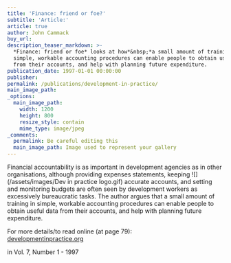 ```yaml
---
title: 'Finance: friend or foe?'
subtitle: 'Article:'
article: true
author: John Cammack
buy_url:
description_teaser_markdown: >-
  *Finance: friend or foe* looks at how*&nbsp;*a small amount of training in
  simple, workable accounting procedures can enable people to obtain useful data
  from their accounts, and help with planning future expenditure.
publication_date: 1997-01-01 00:00:00
publisher:
permalink: /publications/development-in-practice/
main_image_path:
_options:
  main_image_path:
    width: 1200
    height: 800
    resize_style: contain
    mime_type: image/jpeg
_comments:
  permalink: Be careful editing this
  main_image_path: Image used to represent your gallery
---
```


Financial accountability is as important in development agencies as in other organisations, although providing expenses statements, keeping ![](/assets/images/Dev in practice logo.gif) accurate accounts, and setting and monitoring budgets are often seen by development workers as excessively bureaucratic tasks. The author argues that a small amount of training in simple, workable accounting procedures can enable people to obtain useful data from their accounts, and help with planning future expenditure.

For more details/to read online (at page 79):<br>[developmentinpractice.org](http://www.tandfonline.com/doi/pdf/10.1080/09614529754774)

in Vol. 7, Number 1 - 1997